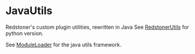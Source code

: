 # JavaUtils
Redstoner's custom plugin utilities, rewritten in Java
See [RedstonerUtils](http://github.com/RedstonerServer/redstoner-utils) for python version.

See [ModuleLoader](https://github.com/RedstonerServer/ModuleLoader) for the java utils framework.
